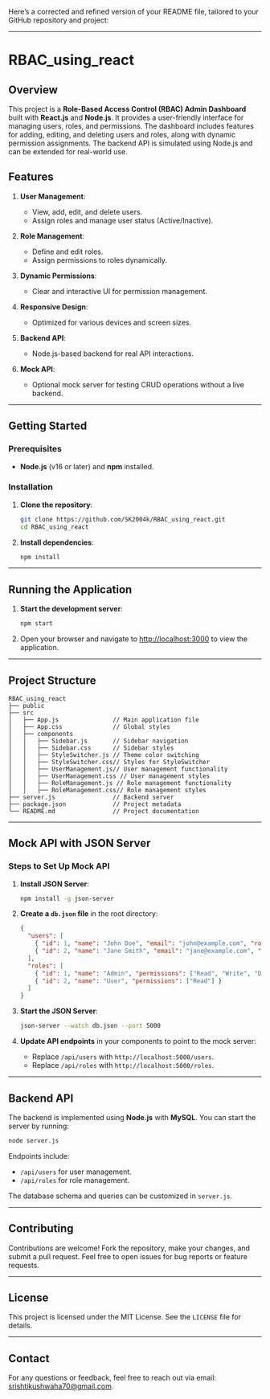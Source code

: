 Here’s a corrected and refined version of your README file, tailored to your GitHub repository and project:

---

# RBAC_using_react

## Overview

This project is a **Role-Based Access Control (RBAC) Admin Dashboard** built with **React.js** and **Node.js**. It provides a user-friendly interface for managing users, roles, and permissions. The dashboard includes features for adding, editing, and deleting users and roles, along with dynamic permission assignments. The backend API is simulated using Node.js and can be extended for real-world use.

## Features

1. **User Management**:
   - View, add, edit, and delete users.
   - Assign roles and manage user status (Active/Inactive).

2. **Role Management**:
   - Define and edit roles.
   - Assign permissions to roles dynamically.

3. **Dynamic Permissions**:
   - Clear and interactive UI for permission management.

4. **Responsive Design**:
   - Optimized for various devices and screen sizes.

5. **Backend API**:
   - Node.js-based backend for real API interactions.

6. **Mock API**:
   - Optional mock server for testing CRUD operations without a live backend.

---

## Getting Started

### Prerequisites

- **Node.js** (v16 or later) and **npm** installed.

### Installation

1. **Clone the repository**:
    ```sh
    git clone https://github.com/SK2004k/RBAC_using_react.git
    cd RBAC_using_react
    ```

2. **Install dependencies**:
    ```sh
    npm install
    ```

---

## Running the Application

1. **Start the development server**:
    ```sh
    npm start
    ```

2. Open your browser and navigate to [http://localhost:3000](http://localhost:3000) to view the application.

---

## Project Structure

```plaintext
RBAC_using_react
├── public
├── src
│   ├── App.js               // Main application file
│   ├── App.css              // Global styles
│   ├── components
│   │   ├── Sidebar.js       // Sidebar navigation
│   │   ├── Sidebar.css      // Sidebar styles
│   │   ├── StyleSwitcher.js // Theme color switching
│   │   ├── StyleSwitcher.css// Styles for StyleSwitcher
│   │   ├── UserManagement.js// User management functionality
│   │   ├── UserManagement.css // User management styles
│   │   ├── RoleManagement.js // Role management functionality
│   │   ├── RoleManagement.css// Role management styles
├── server.js                // Backend server
├── package.json             // Project metadata
└── README.md                // Project documentation
```

---

## Mock API with JSON Server

### Steps to Set Up Mock API

1. **Install JSON Server**:
    ```sh
    npm install -g json-server
    ```

2. **Create a `db.json` file** in the root directory:
    ```json
    {
      "users": [
        { "id": 1, "name": "John Doe", "email": "john@example.com", "role": "Admin", "status": "Active" },
        { "id": 2, "name": "Jane Smith", "email": "jane@example.com", "role": "User", "status": "Inactive" }
      ],
      "roles": [
        { "id": 1, "name": "Admin", "permissions": ["Read", "Write", "Delete"] },
        { "id": 2, "name": "User", "permissions": ["Read"] }
      ]
    }
    ```

3. **Start the JSON Server**:
    ```sh
    json-server --watch db.json --port 5000
    ```

4. **Update API endpoints** in your components to point to the mock server:
   - Replace `/api/users` with `http://localhost:5000/users`.
   - Replace `/api/roles` with `http://localhost:5000/roles`.

---

## Backend API

The backend is implemented using **Node.js** with **MySQL**. You can start the server by running:

```sh
node server.js
```

Endpoints include:
- `/api/users` for user management.
- `/api/roles` for role management.

The database schema and queries can be customized in `server.js`.

---

## Contributing

Contributions are welcome! Fork the repository, make your changes, and submit a pull request. Feel free to open issues for bug reports or feature requests.

---

## License

This project is licensed under the MIT License. See the `LICENSE` file for details.

---

## Contact

For any questions or feedback, feel free to reach out via email: [srishtikushwaha70@gmail.com](mailto:srishtikushwaha70@gmail.com).
